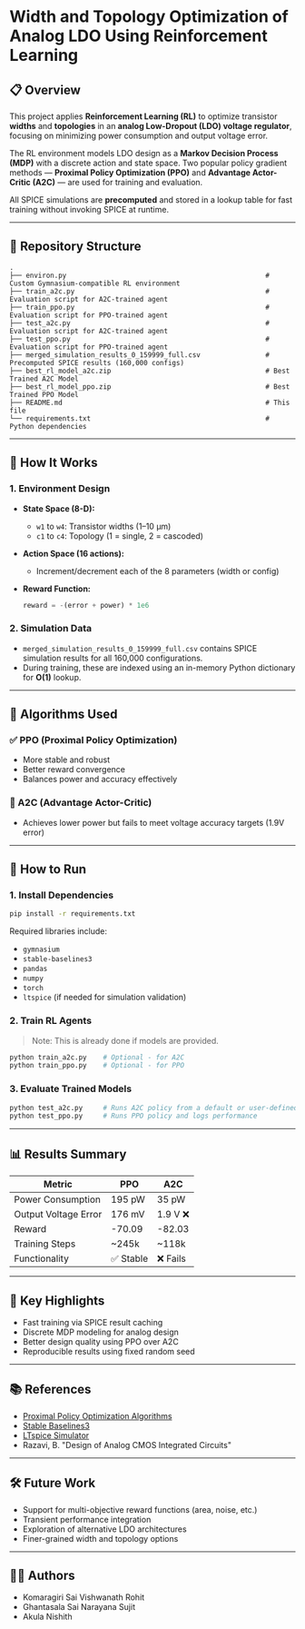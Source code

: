# Width and Topology Optimization of Analog LDO Using Reinforcement Learning

## 📋 Overview

This project applies **Reinforcement Learning (RL)** to optimize transistor **widths** and **topologies** in an **analog Low-Dropout (LDO) voltage regulator**, focusing on minimizing power consumption and output voltage error.

The RL environment models LDO design as a **Markov Decision Process (MDP)** with a discrete action and state space. Two popular policy gradient methods — **Proximal Policy Optimization (PPO)** and **Advantage Actor-Critic (A2C)** — are used for training and evaluation.

All SPICE simulations are **precomputed** and stored in a lookup table for fast training without invoking SPICE at runtime.

---

## 📁 Repository Structure

```plaintext
.
├── environ.py                                                 # Custom Gymnasium-compatible RL environment
├── train_a2c.py                                               # Evaluation script for A2C-trained agent
├── train_ppo.py                                               # Evaluation script for PPO-trained agent
├── test_a2c.py                                                # Evaluation script for A2C-trained agent
├── test_ppo.py                                                # Evaluation script for PPO-trained agent
├── merged_simulation_results_0_159999_full.csv                # Precomputed SPICE results (160,000 configs)
├── best_rl_model_a2c.zip                                      # Best Trained A2C Model
├── best_rl_model_ppo.zip                                      # Best Trained PPO Model
├── README.md                                                  # This file
└── requirements.txt                                           # Python dependencies
```

---

## 🚀 How It Works

### 1. Environment Design

- **State Space (8-D):**
  - `w1` to `w4`: Transistor widths (1–10 µm)
  - `c1` to `c4`: Topology (1 = single, 2 = cascoded)

- **Action Space (16 actions):**
  - Increment/decrement each of the 8 parameters (width or config)

- **Reward Function:**

  ```python
  reward = -(error + power) * 1e6
  ```

### 2. Simulation Data

- `merged_simulation_results_0_159999_full.csv` contains SPICE simulation results for all 160,000 configurations.
- During training, these are indexed using an in-memory Python dictionary for **O(1)** lookup.

---

## 🧠 Algorithms Used

### ✅ PPO (Proximal Policy Optimization)
- More stable and robust
- Better reward convergence
- Balances power and accuracy effectively

### 🚫 A2C (Advantage Actor-Critic)
- Achieves lower power but fails to meet voltage accuracy targets (1.9V error)

---

## 🔧 How to Run

### 1. Install Dependencies

```bash
pip install -r requirements.txt
```

Required libraries include:
- `gymnasium`
- `stable-baselines3`
- `pandas`
- `numpy`
- `torch`
- `ltspice` (if needed for simulation validation)

### 2. Train RL Agents

> Note: This is already done if models are provided.

```bash
python train_a2c.py    # Optional - for A2C
python train_ppo.py    # Optional - for PPO
```

### 3. Evaluate Trained Models

```bash
python test_a2c.py     # Runs A2C policy from a default or user-defined state
python test_ppo.py     # Runs PPO policy and logs performance
```

---

## 📊 Results Summary

| Metric                  | PPO         | A2C         |
|------------------------|-------------|-------------|
| Power Consumption       | 195 pW      | 35 pW       |
| Output Voltage Error    | 176 mV      | 1.9 V ❌     |
| Reward                  | -70.09      | -82.03      |
| Training Steps          | ~245k       | ~118k       |
| Functionality           | ✅ Stable   | ❌ Fails     |

---

## 📌 Key Highlights

- Fast training via SPICE result caching
- Discrete MDP modeling for analog design
- Better design quality using PPO over A2C
- Reproducible results using fixed random seed

---

## 📚 References

- [Proximal Policy Optimization Algorithms](https://arxiv.org/abs/1707.06347)
- [Stable Baselines3](https://github.com/DLR-RM/stable-baselines3)
- [LTspice Simulator](https://www.analog.com/en/design-center/design-tools-and-calculators/ltspice-simulator.html)
- Razavi, B. "Design of Analog CMOS Integrated Circuits"

---

## 🛠 Future Work

- Support for multi-objective reward functions (area, noise, etc.)
- Transient performance integration
- Exploration of alternative LDO architectures
- Finer-grained width and topology options

---

## 👨‍💻 Authors

- Komaragiri Sai Vishwanath Rohit  
- Ghantasala Sai Narayana Sujit  
- Akula Nishith  
